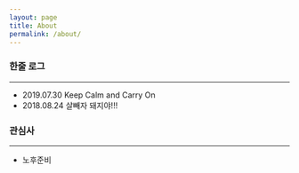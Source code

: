 ```yaml
---
layout: page
title: About
permalink: /about/
---
```

### 한줄 로그
---
- 2019.07.30 Keep Calm and Carry On
- 2018.08.24 살빼자 돼지야!!!

### 관심사
---
- 노후준비

